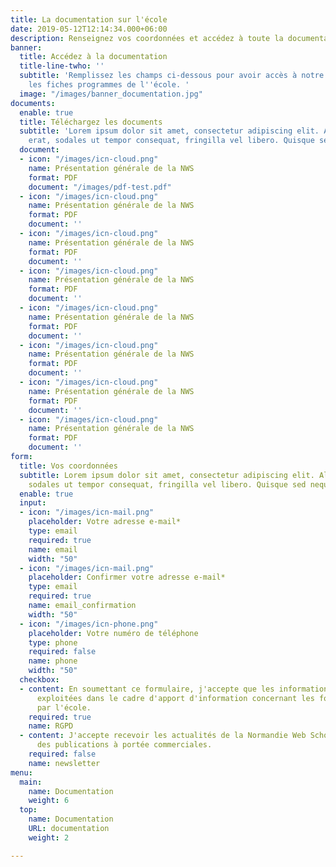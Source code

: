 ```yaml
---
title: La documentation sur l'école
date: 2019-05-12T12:14:34.000+06:00
description: Renseignez vos coordonnées et accédez à toute la documentation sur l'école.
banner:
  title: Accédez à la documentation
  title-line-twho: ''
  subtitle: 'Remplissez les champs ci-dessous pour avoir accès à notre plaquette et
    les fiches programmes de l''école. '
  image: "/images/banner_documentation.jpg"
documents:
  enable: true
  title: Téléchargez les documents
  subtitle: 'Lorem ipsum dolor sit amet, consectetur adipiscing elit. Aliquam dui
    erat, sodales ut tempor consequat, fringilla vel libero. Quisque sed neque enim. '
  document:
  - icon: "/images/icn-cloud.png"
    name: Présentation générale de la NWS
    format: PDF
    document: "/images/pdf-test.pdf"
  - icon: "/images/icn-cloud.png"
    name: Présentation générale de la NWS
    format: PDF
    document: ''
  - icon: "/images/icn-cloud.png"
    name: Présentation générale de la NWS
    format: PDF
    document: ''
  - icon: "/images/icn-cloud.png"
    name: Présentation générale de la NWS
    format: PDF
    document: ''
  - icon: "/images/icn-cloud.png"
    name: Présentation générale de la NWS
    format: PDF
    document: ''
  - icon: "/images/icn-cloud.png"
    name: Présentation générale de la NWS
    format: PDF
    document: ''
  - icon: "/images/icn-cloud.png"
    name: Présentation générale de la NWS
    format: PDF
    document: ''
  - icon: "/images/icn-cloud.png"
    name: Présentation générale de la NWS
    format: PDF
    document: ''
form:
  title: Vos coordonnées
  subtitle: Lorem ipsum dolor sit amet, consectetur adipiscing elit. Aliquam dui erat,
    sodales ut tempor consequat, fringilla vel libero. Quisque sed neque enim.
  enable: true
  input:
  - icon: "/images/icn-mail.png"
    placeholder: Votre adresse e-mail*
    type: email
    required: true
    name: email
    width: "50"
  - icon: "/images/icn-mail.png"
    placeholder: Confirmer votre adresse e-mail*
    type: email
    required: true
    name: email_confirmation
    width: "50"
  - icon: "/images/icn-phone.png"
    placeholder: Votre numéro de téléphone
    type: phone
    required: false
    name: phone
    width: "50"
  checkbox:
  - content: En soumettant ce formulaire, j'accepte que les informations saisies soient
      exploitées dans le cadre d'apport d'information concernant les formations proposées
      par l'école.
    required: true
    name: RGPD
  - content: J'accepte recevoir les actualités de la Normandie Web School  ainsi que
      des publications à portée commerciales.
    required: false
    name: newsletter
menu:
  main:
    name: Documentation
    weight: 6
  top:
    name: Documentation
    URL: documentation
    weight: 2

---
```

